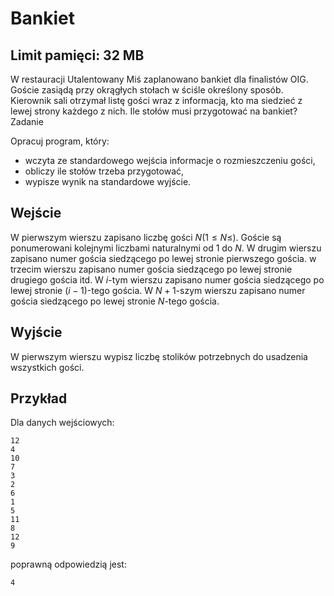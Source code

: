 # Bankiet
## Limit pamięci: 32 MB

W restauracji Utalentowany Miś zaplanowano bankiet dla finalistów OIG. Goście zasiądą przy okrągłych stołach w ściśle określony sposób. Kierownik sali otrzymał listę gości wraz z informacją, kto ma siedzieć z lewej strony każdego z nich. Ile stołów musi przygotować na bankiet?
Zadanie

Opracuj program, który:

- wczyta ze standardowego wejścia informacje o rozmieszczeniu gości,
- obliczy ile stołów trzeba przygotować,
- wypisze wynik na standardowe wyjście.

## Wejście

W pierwszym wierszu zapisano liczbę gości $N (1 \leq N \leq )$. Goście są ponumerowani kolejnymi liczbami naturalnymi od $1$ do $N$. W drugim wierszu zapisano numer gościa siedzącego po lewej stronie pierwszego gościa. w trzecim wierszu zapisano numer gościa siedzącego po lewej stronie drugiego gościa itd. W $i$-tym wierszu zapisano numer gościa siedzącego po lewej stronie $(i-1)$-tego gościa. W $N+1$-szym wierszu zapisano numer gościa siedzącego po lewej stronie $N$-tego gościa.

## Wyjście
W pierwszym wierszu wypisz liczbę stolików potrzebnych do usadzenia wszystkich gości.

## Przykład

Dla danych wejściowych:
```
12
4
10
7
3
2
6
1
5
11
8
12
9
```

poprawną odpowiedzią jest:
```
4
```

